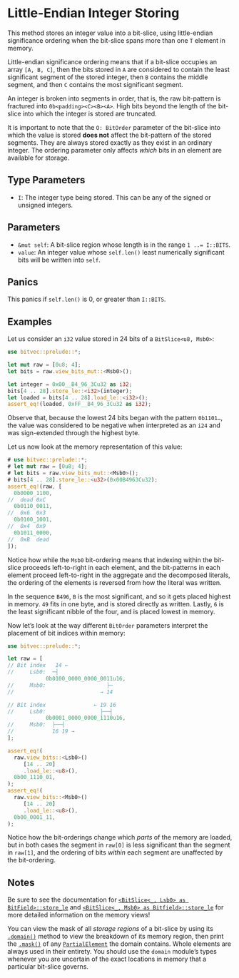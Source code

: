 # Little-Endian Integer Storing

This method stores an integer value into a bit-slice, using little-endian
significance ordering when the bit-slice spans more than one `T` element in
memory.

Little-endian significance ordering means that if a bit-slice occupies an array
`[A, B, C]`, then the bits stored in `A` are considered to contain the least
significant segment of the stored integer, then `B` contains the middle segment,
and then `C` contains the most significant segment.

An integer is broken into segments in order, that is, the raw bit-pattern is
fractured into `0b<padding><C><B><A>`. High bits beyond the length of the
bit-slice into which the integer is stored are truncated.

It is important to note that the `O: BitOrder` parameter of the bit-slice into
which the value is stored **does not** affect the bit-pattern of the stored
segments. They are always stored exactly as they exist in an ordinary integer.
The ordering parameter only affects *which* bits in an element are available for
storage.

## Type Parameters

- `I`: The integer type being stored. This can be any of the signed or unsigned
  integers.

## Parameters

- `&mut self`: A bit-slice region whose length is in the range `1 ..= I::BITS`.
- `value`: An integer value whose `self.len()` least numerically significant
  bits will be written into `self`.

## Panics

This panics if `self.len()` is 0, or greater than `I::BITS`.

## Examples

Let us consider an `i32` value stored in 24 bits of a `BitSlice<u8, Msb0>`:

```rust
use bitvec::prelude::*;

let mut raw = [0u8; 4];
let bits = raw.view_bits_mut::<Msb0>();

let integer = 0x00__B4_96_3Cu32 as i32;
bits[4 .. 28].store_le::<i32>(integer);
let loaded = bits[4 .. 28].load_le::<i32>();
assert_eq!(loaded, 0xFF__B4_96_3Cu32 as i32);
```

Observe that, because the lowest 24 bits began with the pattern `0b1101…`, the
value was considered to be negative when interpreted as an `i24` and was
sign-extended through the highest byte.

Let us now look at the memory representation of this value:

```rust
# use bitvec::prelude::*;
# let mut raw = [0u8; 4];
# let bits = raw.view_bits_mut::<Msb0>();
# bits[4 .. 28].store_le::<u32>(0x00B4963Cu32);
assert_eq!(raw, [
  0b0000_1100,
//  dead 0xC
  0b0110_0011,
//  0x6  0x3
  0b0100_1001,
//  0x4  0x9
  0b1011_0000,
//  0xB  dead
]);
```

Notice how while the `Msb0` bit-ordering means that indexing within the
bit-slice proceeds left-to-right in each element, and the bit-patterns in each
element proceed left-to-right in the aggregate and the decomposed literals, the
ordering of the elements is reversed from how the literal was written.

In the sequence `B496`, `B` is the most significant, and so it gets placed
highest in memory. `49` fits in one byte, and is stored directly as written.
Lastly, `6` is the least significant nibble of the four, and is placed lowest
in memory.

Now let’s look at the way different `BitOrder` parameters interpret the
placement of bit indices within memory:

```rust
use bitvec::prelude::*;

let raw = [
// Bit index   14 ←
//     Lsb0:  ─┤
            0b0100_0000_0000_0011u16,
//     Msb0:                   ├─
//                           → 14

// Bit index               ← 19 16
//     Lsb0:                 ├──┤
            0b0001_0000_0000_1110u16,
//     Msb0:  ├──┤
//            16 19 →
];

assert_eq!(
  raw.view_bits::<Lsb0>()
     [14 .. 20]
     .load_le::<u8>(),
  0b00_1110_01,
);
assert_eq!(
  raw.view_bits::<Msb0>()
     [14 .. 20]
     .load_le::<u8>(),
  0b00_0001_11,
);
```

Notice how the bit-orderings change which *parts* of the memory are loaded, but
in both cases the segment in `raw[0]` is less significant than the segment in
`raw[1]`, and the ordering of bits *within* each segment are unaffected by the
bit-ordering.

## Notes

Be sure to see the documentation for
[`<BitSlice<_, Lsb0> as BitField>::store_le`][lsl] and
[`<BitSlice<_, Msb0> as Bitfield>::store_le`][msl] for more detailed information
on the memory views!

You can view the mask of all *storage regions* of a bit-slice by using its
[`.domain()`] method to view the breakdown of its memory region, then print the
[`.mask()`] of any [`PartialElement`] the domain contains. Whole elements are
always used in their entirety. You should use the `domain` module’s types
whenever you are uncertain of the exact locations in memory that a particular
bit-slice governs.

[lsl]: https://docs.rs/bitvec/latest/bitvec/field/trait.BitField.html#method.store_le-3
[msl]: https://docs.rs/bitvec/latest/bitvec/field/trait.BitField.html#method.store_le-4
[`PartialElement`]: crate::domain::PartialElement
[`.domain()`]: crate::slice::BitSlice::domain
[`.mask()`]: crate::domain::PartialElement::mask
